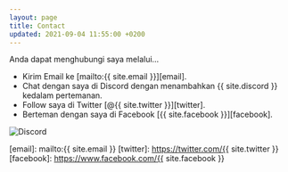 ```yaml
---
layout: page
title: Contact
updated: 2021-09-04 11:55:00 +0200
---
```


Anda dapat menghubungi saya melalui… 

- Kirim Email ke [mailto:{{ site.email }}][email].
- Chat dengan saya di Discord dengan menambahkan {{ site.discord }} kedalam pertemanan.
- Follow saya di Twitter [@{{ site.twitter }}][twitter].
- Berteman dengan saya di Facebook [{{ site.facebook }}][facebook].

![Discord](https://static.iqbalrifai.eu.org/img/discord.png)

[email]: mailto:{{ site.email }}
[twitter]: https://twitter.com/{{ site.twitter }}
[facebook]: https://www.facebook.com/{{ site.facebook }}
